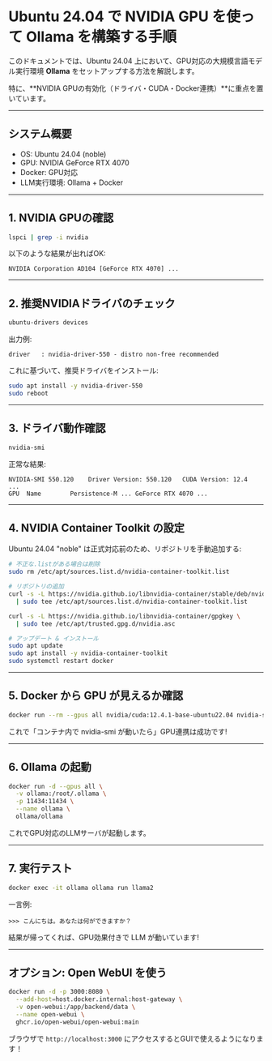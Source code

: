 # Ubuntu 24.04 で NVIDIA GPU を使って Ollama を構築する手順

このドキュメントでは、Ubuntu 24.04 上において、GPU対応の大規模言語モデル実行環境 **Ollama** をセットアップする方法を解説します。

特に、**NVIDIA GPUの有効化（ドライバ・CUDA・Docker連携）**に重点を置いています。

---

## システム概要
- OS: Ubuntu 24.04 (noble)
- GPU: NVIDIA GeForce RTX 4070
- Docker: GPU対応
- LLM実行環境: Ollama + Docker

---

## 1. NVIDIA GPUの確認

```bash
lspci | grep -i nvidia
```

以下のような結果が出ればOK:

```
NVIDIA Corporation AD104 [GeForce RTX 4070] ...
```

---

## 2. 推奨NVIDIAドライバのチェック

```bash
ubuntu-drivers devices
```

出力例:

```
driver   : nvidia-driver-550 - distro non-free recommended
```

これに基づいて、推奨ドライバをインストール:

```bash
sudo apt install -y nvidia-driver-550
sudo reboot
```

---

## 3. ドライバ動作確認

```bash
nvidia-smi
```

正常な結果:

```
NVIDIA-SMI 550.120    Driver Version: 550.120   CUDA Version: 12.4
...
GPU  Name        Persistence-M ... GeForce RTX 4070 ...
```

---

## 4. NVIDIA Container Toolkit の設定

Ubuntu 24.04 "noble" は正式対応前のため、リポジトリを手動追加する:

```bash
# 不正な.listがある場合は削除
sudo rm /etc/apt/sources.list.d/nvidia-container-toolkit.list

# リポジトリの追加
curl -s -L https://nvidia.github.io/libnvidia-container/stable/deb/nvidia-container-toolkit.list \
  | sudo tee /etc/apt/sources.list.d/nvidia-container-toolkit.list

curl -s -L https://nvidia.github.io/libnvidia-container/gpgkey \
  | sudo tee /etc/apt/trusted.gpg.d/nvidia.asc

# アップデート & インストール
sudo apt update
sudo apt install -y nvidia-container-toolkit
sudo systemctl restart docker
```

---

## 5. Docker から GPU が見えるか確認

```bash
docker run --rm --gpus all nvidia/cuda:12.4.1-base-ubuntu22.04 nvidia-smi
```

これで「コンテナ内で nvidia-smi が動いたら」GPU連携は成功です!

---

## 6. Ollama の起動

```bash
docker run -d --gpus all \
  -v ollama:/root/.ollama \
  -p 11434:11434 \
  --name ollama \
  ollama/ollama
```

これでGPU対応のLLMサーバが起動します。

---

## 7. 実行テスト

```bash
docker exec -it ollama ollama run llama2
```

一言例:

```
>>> こんにちは。あなたは何ができますか？
```

結果が帰ってくれば、GPU効果付きで LLM が動いています!

---

## オプション: Open WebUI を使う

```bash
docker run -d -p 3000:8080 \
  --add-host=host.docker.internal:host-gateway \
  -v open-webui:/app/backend/data \
  --name open-webui \
  ghcr.io/open-webui/open-webui:main
```

ブラウザで `http://localhost:3000` にアクセスするとGUIで使えるようになります！


